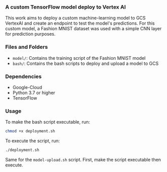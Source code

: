 ### A custom TensorFlow model deploy to Vertex AI

This work aims to deploy a custom machine-learning model to GCS VertexAI and create an endpoint to test the model's predictions. For this custom model, a Fashion MNIST dataset was used with a simple CNN layer for prediction purposes. 

### Files and Folders

- `model/`: Contains the training script of the Fashion MNIST model
- `bash/`: Contains the bash scripts to deploy and upload a model to GCS

### Dependencies

- Google-Cloud
- Python 3.7 or higher
- TensorFlow

### Usage

To make the bash script executable, run:
```bash
chmod +x deployment.sh
```
To execute the script, run:
```bash
./deployment.sh
```
Same for the `model-upload.sh` script. First, make the script executable then execute.
